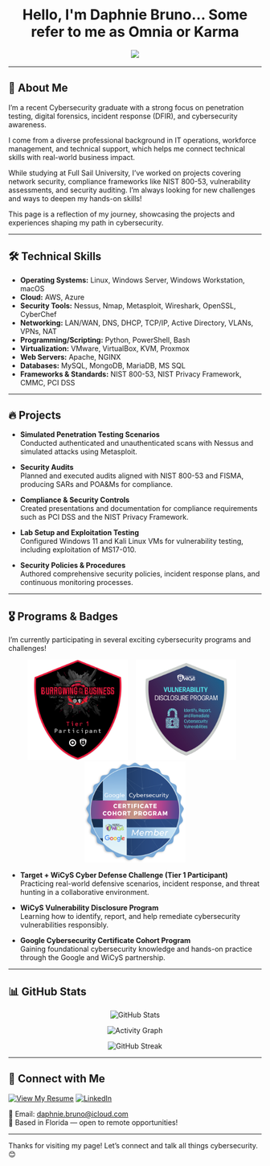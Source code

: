 <h1 align="center">Hello, I'm Daphnie Bruno… Some refer to me as Omnia or Karma</h1>

<p align="center">
  <img src="https://readme-typing-svg.demolab.com?font=Fira+Code&size=24&pause=2000&center=true&vCenter=true&width=900&lines=Cybersecurity+%7C+Penetration+Testing+%7C+Redteam+%26+Ethical+Hacking" />
</p>

---

## 🌟 About Me

I’m a recent Cybersecurity graduate with a strong focus on penetration testing, digital forensics, incident response (DFIR), and cybersecurity awareness.  

I come from a diverse professional background in IT operations, workforce management, and technical support, which helps me connect technical skills with real-world business impact.  

While studying at Full Sail University, I’ve worked on projects covering network security, compliance frameworks like NIST 800-53, vulnerability assessments, and security auditing. I’m always looking for new challenges and ways to deepen my hands-on skills!

This page is a reflection of my journey, showcasing the projects and experiences shaping my path in cybersecurity.

---

## 🛠️ Technical Skills

- **Operating Systems:** Linux, Windows Server, Windows Workstation, macOS  
- **Cloud:** AWS, Azure  
- **Security Tools:** Nessus, Nmap, Metasploit, Wireshark, OpenSSL, CyberChef  
- **Networking:** LAN/WAN, DNS, DHCP, TCP/IP, Active Directory, VLANs, VPNs, NAT  
- **Programming/Scripting:** Python, PowerShell, Bash  
- **Virtualization:** VMware, VirtualBox, KVM, Proxmox  
- **Web Servers:** Apache, NGINX  
- **Databases:** MySQL, MongoDB, MariaDB, MS SQL  
- **Frameworks & Standards:** NIST 800-53, NIST Privacy Framework, CMMC, PCI DSS

---

## 🔥 Projects

- **Simulated Penetration Testing Scenarios**  
  Conducted authenticated and unauthenticated scans with Nessus and simulated attacks using Metasploit.

- **Security Audits**  
  Planned and executed audits aligned with NIST 800-53 and FISMA, producing SARs and POA&Ms for compliance.

- **Compliance & Security Controls**  
  Created presentations and documentation for compliance requirements such as PCI DSS and the NIST Privacy Framework.

- **Lab Setup and Exploitation Testing**  
  Configured Windows 11 and Kali Linux VMs for vulnerability testing, including exploitation of MS17-010.

- **Security Policies & Procedures**  
  Authored comprehensive security policies, incident response plans, and continuous monitoring processes.

---

## 🎖️ Programs & Badges

I’m currently participating in several exciting cybersecurity programs and challenges!

<p align="center">
  <img src="https://github.com/OmniaParatus3288/OmniaParatus3288/blob/main/images/Tier%201%20Badge.png?raw=true" alt="Target WiCyS Cyber Defense Challenge Tier 1 Badge" width="200"/>
  &nbsp;&nbsp;
  <img src="https://github.com/OmniaParatus3288/OmniaParatus3288/blob/main/images/WiCyS%20VDP%202025%20-%20Badge.png?raw=true" alt="WiCyS Vulnerability Disclosure Program Badge" width="200"/>
  &nbsp;&nbsp;
  <img src="https://github.com/OmniaParatus3288/OmniaParatus3288/blob/main/images/googlewicys.png?raw=true" alt="Google Cybersecurity Cohort Badge" width="200"/>
</p>

- **Target + WiCyS Cyber Defense Challenge (Tier 1 Participant)**  
  Practicing real-world defensive scenarios, incident response, and threat hunting in a collaborative environment.

- **WiCyS Vulnerability Disclosure Program**  
  Learning how to identify, report, and help remediate cybersecurity vulnerabilities responsibly.

- **Google Cybersecurity Certificate Cohort Program**  
  Gaining foundational cybersecurity knowledge and hands-on practice through the Google and WiCyS partnership.

---

## 📊 GitHub Stats

<p align="center">
  <img src="https://github-readme-stats.vercel.app/api?username=OmniaParatus3288&show_icons=true&theme=dracula" alt="GitHub Stats" />
</p>

<p align="center">
  <img src="https://github-readme-activity-graph.vercel.app/graph?username=OmniaParatus3288&theme=dracula" alt="Activity Graph" />
</p>

<p align="center">
  <img src="https://streak-stats.demolab.com?user=OmniaParatus3288&theme=dracula&date_format=M%20j%5B%2C%20Y%5D" alt="GitHub Streak" />
</p>

---

## 🤝 Connect with Me

[![View My Resume](https://img.shields.io/badge/GitHub-Resume-blue?style=for-the-badge&logo=github)](https://github.com/OmniaParatus3288/Resume)
[![LinkedIn](https://img.shields.io/badge/LinkedIn-Connect-blue?style=for-the-badge&logo=linkedin)](https://www.linkedin.com/in/bruno-daphnie/)

📧 Email: [daphnie.bruno@icloud.com](mailto:daphnie.bruno@icloud.com)  
📍 Based in Florida — open to remote opportunities!

---

Thanks for visiting my page! Let’s connect and talk all things cybersecurity. 😊
